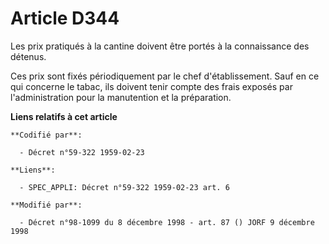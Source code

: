 # Article D344

Les prix pratiqués à la cantine doivent être portés à la connaissance des détenus.

Ces prix sont fixés périodiquement par le chef d'établissement. Sauf en ce qui concerne le tabac, ils doivent tenir compte
des frais exposés par l'administration pour la manutention et la préparation.

**Liens relatifs à cet article**

	**Codifié par**:

	  - Décret n°59-322 1959-02-23

	**Liens**:

	  - SPEC_APPLI: Décret n°59-322 1959-02-23 art. 6

	**Modifié par**:

	  - Décret n°98-1099 du 8 décembre 1998 - art. 87 () JORF 9 décembre 1998
